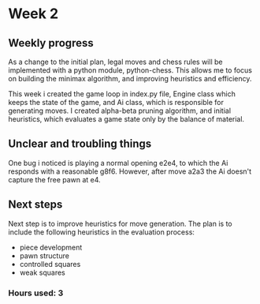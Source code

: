 # Week 2

## Weekly progress
As a change to the initial plan, legal moves and chess rules will be implemented with a python module, python-chess. This allows me to focus on building the minimax algorithm, and improving heuristics and efficiency.

This week i created the game loop in index.py file, Engine class which keeps the state of the game, and Ai class, which is responsible for generating moves. I created alpha-beta pruning algorithm, and initial heuristics, which evaluates a game state only by the balance of material.

## Unclear and troubling things
One bug i noticed is playing a normal opening e2e4, to which the Ai responds with a reasonable g8f6. However, after move a2a3 the Ai doesn't capture the free pawn at e4.


## Next steps
Next step is to improve heuristics for move generation. The plan is to include the following heuristics in the evaluation process:
- piece development
- pawn structure
- controlled squares
- weak squares

### Hours used: 3

